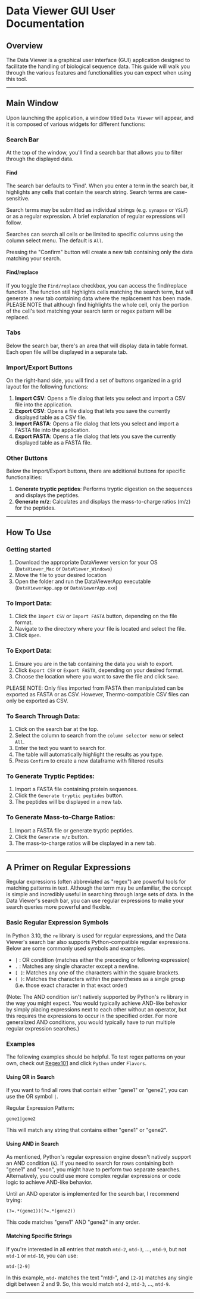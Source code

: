# Data Viewer GUI User Documentation

## Overview

The Data Viewer is a graphical user interface (GUI) application designed to facilitate the handling of biological sequence data. This guide will walk you through the various features and functionalities you can expect when using this tool.

---

## Main Window

Upon launching the application, a window titled `Data Viewer` will appear, and it is composed of various widgets for different functions:

### Search Bar

At the top of the window, you'll find a search bar that allows you to filter through the displayed data. 

#### Find

The search bar defaults to 'Find'. When you enter a term in the search bar, it highlights any cells that contain the search string. Search terms are case-sensitive.

Search terms may be submitted as individual strings (e.g. `synapse` or `YSLF`) or as a regular expression. A brief explanation of regular expressions will follow.

Searches can search all cells or be limited to specific columns using the column select menu. The default is `All`.

Pressing the "Confirm" button will create a new tab containing only the data matching your search.

#### Find/replace

If you toggle the `Find/replace` checkbox, you can access the find/replace function. The function still highlights cells matching the search term, but will generate a new tab containing data where the replacement has been made. PLEASE NOTE that although find highlights the whole cell, only the portion of the cell's text matching your search term or regex pattern will be replaced.

### Tabs

Below the search bar, there's an area that will display data in table format. Each open file will be displayed in a separate tab.

### Import/Export Buttons

On the right-hand side, you will find a set of buttons organized in a grid layout for the following functions:

1. **Import CSV**: Opens a file dialog that lets you select and import a CSV file into the application.
2. **Export CSV**: Opens a file dialog that lets you save the currently displayed table as a CSV file.
3. **Import FASTA**: Opens a file dialog that lets you select and import a FASTA file into the application.
4. **Export FASTA**: Opens a file dialog that lets you save the currently displayed table as a FASTA file.

### Other Buttons

Below the Import/Export buttons, there are additional buttons for specific functionalities:

1. **Generate tryptic peptides**: Performs tryptic digestion on the sequences and displays the peptides.
2. **Generate m/z**: Calculates and displays the mass-to-charge ratios (m/z) for the peptides.

---

## How To Use

### Getting started

1. Download the appropriate DataViewer version for your OS (`DataViewer_Mac` or `DataViewer_Windows`)
2. Move the file to your desired location
3. Open the folder and run the DataViewerApp executable (`DataViewerApp.app` or `DataViewerApp.exe`)

### To Import Data:

1. Click the `Import CSV` or `Import FASTA` button, depending on the file format.
2. Navigate to the directory where your file is located and select the file.
3. Click `Open`.

### To Export Data:

1. Ensure you are in the tab containing the data you wish to export.
2. Click `Export CSV` or `Export FASTA`, depending on your desired format.
3. Choose the location where you want to save the file and click `Save`.

PLEASE NOTE: Only files imported from FASTA then manipulated can be exported as FASTA or as CSV. However, Thermo-compatible CSV files can only be exported as CSV.

### To Search Through Data:

1. Click on the search bar at the top.
2. Select the column to search from the `column selector menu` or select `All`.
3. Enter the text you want to search for.
4. The table will automatically highlight the results as you type.
5. Press `Confirm` to create a new dataframe with filtered results

### To Generate Tryptic Peptides:

1. Import a FASTA file containing protein sequences.
2. Click the `Generate tryptic peptides` button.
3. The peptides will be displayed in a new tab.

### To Generate Mass-to-Charge Ratios:

1. Import a FASTA file or generate tryptic peptides.
2. Click the `Generate m/z` button.
3. The mass-to-charge ratios will be displayed in a new tab.

---

## A Primer on Regular Expressions

Regular expressions (often abbreviated as "regex") are powerful tools for matching patterns in text. Although the term may be unfamiliar, the concept is simple and incredibly useful in searching through large sets of data. In the Data Viewer's search bar, you can use regular expressions to make your search queries more powerful and flexible.

### Basic Regular Expression Symbols

In Python 3.10, the `re` library is used for regular expressions, and the Data Viewer's search bar also supports Python-compatible regular expressions. Below are some commonly used symbols and examples.

- `|` : OR condition (matches either the preceding or following expression)
- `.` : Matches any single character except a newline.
- `[ ]`: Matches any one of the characters within the square brackets.
- `( )`: Matches the characters within the parentheses as a single group (i.e. those exact character in that exact order)

(Note: The AND condition isn't natively supported by Python's `re` library in the way you might expect. You would typically achieve AND-like behavior by simply placing expressions next to each other without an operator, but this requires the expressions to occur in the specified order. For more generalized AND conditions, you would typically have to run multiple regular expression searches.)

### Examples

The following examples should be helpful. To test regex patterns on your own, check out [Regex101](www.regex101.com) and click `Python` under `Flavors`.

#### Using OR in Search

If you want to find all rows that contain either "gene1" or "gene2", you can use the OR symbol `|`.

Regular Expression Pattern:
```
gene1|gene2
```

This will match any string that contains either "gene1" or "gene2".

#### Using AND in Search

As mentioned, Python's regular expression engine doesn't natively support an AND condition (`&`). If you need to search for rows containing both "gene1" and "exon", you might have to perform two separate searches. Alternatively, you could use more complex regular expressions or code logic to achieve AND-like behavior.

Until an AND operator is implemented for the search bar, I recommend trying:

```
(?=.*(gene1))(?=.*(gene2))
```

This code matches "gene1" AND "gene2" in any order.


#### Matching Specific Strings

If you're interested in all entries that match `mtd-2`, `mtd-3`, ..., `mtd-9`, but not `mtd-1` or `mtd-10`, you can use:

```
mtd-[2-9]
```

In this example, `mtd-` matches the text "mtd-", and `[2-9]` matches any single digit between 2 and 9. So, this would match `mtd-2`, `mtd-3`, ..., `mtd-9`.
___